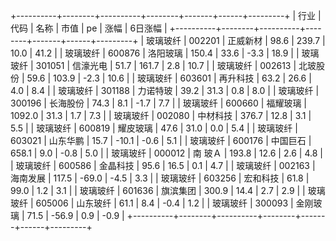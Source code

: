 +----------+--------+----------+--------+-------+------+---------+
|   行业   |  代码  |   名称   |  市值  |  pe   | 涨幅 | 6日涨幅 |
+----------+--------+----------+--------+-------+------+---------+
| 玻璃玻纤 | 002201 | 正威新材 |  98.6  | 239.7 | 10.0 |  41.2   |
| 玻璃玻纤 | 600876 | 洛阳玻璃 | 150.4  | 33.6  | -3.3 |  18.9   |
| 玻璃玻纤 | 301051 | 信濠光电 |  51.7  | 161.7 | 2.8  |  10.7   |
| 玻璃玻纤 | 002613 | 北玻股份 |  59.6  | 103.9 | -2.3 |  10.6   |
| 玻璃玻纤 | 603601 | 再升科技 |  63.2  | 26.6  | 4.0  |   8.4   |
| 玻璃玻纤 | 301188 | 力诺特玻 |  39.2  | 31.3  | 0.8  |   8.0   |
| 玻璃玻纤 | 300196 | 长海股份 |  74.3  |  8.1  | -1.7 |   7.7   |
| 玻璃玻纤 | 600660 | 福耀玻璃 | 1092.0 | 31.3  | 1.7  |   7.3   |
| 玻璃玻纤 | 002080 | 中材科技 | 376.7  | 12.8  | 3.1  |   5.5   |
| 玻璃玻纤 | 600819 | 耀皮玻璃 |  47.6  | 31.0  | 0.0  |   5.4   |
| 玻璃玻纤 | 603021 | 山东华鹏 |  15.7  | -10.1 | -0.6 |   5.1   |
| 玻璃玻纤 | 600176 | 中国巨石 | 658.1  |  9.0  | -0.8 |   5.0   |
| 玻璃玻纤 | 000012 | 南  玻Ａ  | 193.8  | 12.6  | 2.6  |   4.8   |
| 玻璃玻纤 | 600586 | 金晶科技 |  95.6  | 16.5  | 0.1  |   4.7   |
| 玻璃玻纤 | 002163 | 海南发展 | 117.5  | -69.0 | -4.5 |   3.3   |
| 玻璃玻纤 | 603256 | 宏和科技 |  61.8  | 99.0  | 1.2  |   3.1   |
| 玻璃玻纤 | 601636 | 旗滨集团 | 300.9  | 14.4  | 2.7  |   2.9   |
| 玻璃玻纤 | 605006 | 山东玻纤 |  61.1  |  8.4  | -0.4 |   1.2   |
| 玻璃玻纤 | 300093 | 金刚玻璃 |  71.5  | -56.9 | 0.9  |  -0.9   |
+----------+--------+----------+--------+-------+------+---------+
